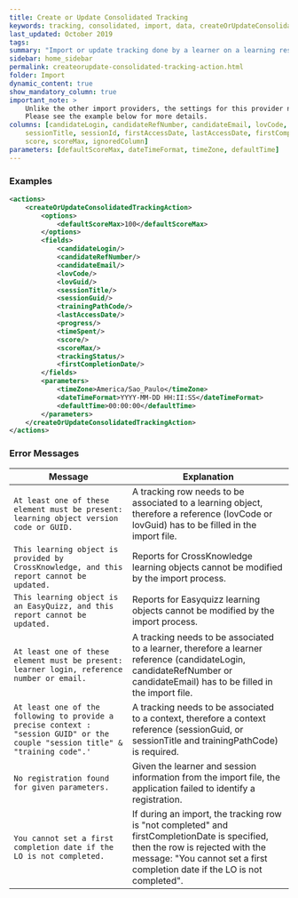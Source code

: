 ```yaml
---
title: Create or Update Consolidated Tracking
keywords: tracking, consolidated, import, data, createOrUpdateConsolidateTrackingAction
last_updated: October 2019
tags:
summary: "Import or update tracking done by a learner on a learning resource. Consolidated tracking stands for a unique row that summarizes the history of a learner accessing a learning resource inside a training session from a training course."
sidebar: home_sidebar
permalink: createorupdate-consolidated-tracking-action.html
folder: Import
dynamic_content: true
show_mandatory_column: true
important_note: >
    Unlike the other import providers, the settings for this provider need to be split in two blocks: <code class="highlighter-rouge">options</code> and <code class="highlighter-rouge">parameters</code>. 
    Please see the example below for more details.
columns: [candidateLogin, candidateRefNumber, candidateEmail, lovCode, lovGuid, sessionGuid, trainingPathCode, trainingId, 
    sessionTitle, sessionId, firstAccessDate, lastAccessDate, firstCompletionDate, progression, trackingStatus, timeSpent, 
    score, scoreMax, ignoredColumn]
parameters: [defaultScoreMax, dateTimeFormat, timeZone, defaultTime]
---
```


### Examples

```xml 
<actions>
	<createOrUpdateConsolidatedTrackingAction>
		<options>
			<defaultScoreMax>100</defaultScoreMax>
		</options>
		<fields>
			<candidateLogin/>
			<candidateRefNumber/>
			<candidateEmail/>
			<lovCode/>
			<lovGuid/>
			<sessionTitle/>
			<sessionGuid/>
			<trainingPathCode/>
			<lastAccessDate/>
			<progress/>
			<timeSpent/>
			<score/>
			<scoreMax/>
			<trackingStatus/>
            <firstCompletionDate/>
		</fields>
        <parameters>
            <timeZone>America/Sao_Paulo</timeZone>
            <dateTimeFormat>YYYY-MM-DD HH:II:SS</dateTimeFormat>
            <defaultTime>00:00:00</defaultTime>
        </parameters>
	</createOrUpdateConsolidatedTrackingAction>
</actions>
```

### Error Messages

Message | Explanation
---- | ----
`At least one of these element must be present: learning object version code or GUID.` | A tracking row needs to be associated to a learning object, therefore a reference (lovCode or lovGuid) has to be filled in the import file.
`This learning object is provided by CrossKnowledge, and this report cannot be updated.` | Reports for CrossKnowledge learning objects cannot be modified by the import process.
`This learning object is an EasyQuizz, and this report cannot be updated.`	| Reports for Easyquizz learning objects cannot be modified by the import process.
`At least one of these element must be present: learner login, reference number or email.` | A tracking needs to be associated to a learner, therefore a learner reference (candidateLogin, candidateRefNumber or candidateEmail) has to be filled in the import file.
`At least one of the following to provide a precise context : "session GUID" or the couple "session title" & "training code".'`	| A tracking needs to be associated to a context, therefore a context reference (sessionGuid, or sessionTitle and trainingPathCode) is required.
`No registration found for given parameters.` | Given the learner and session information from the import file, the application failed to identify a registration.
`You cannot set a first completion date if the LO is not completed.` | If during an import, the tracking row is "not completed" and firstCompletionDate is specified, then the row is rejected with the message: "You cannot set a first completion date if the LO is not completed".
